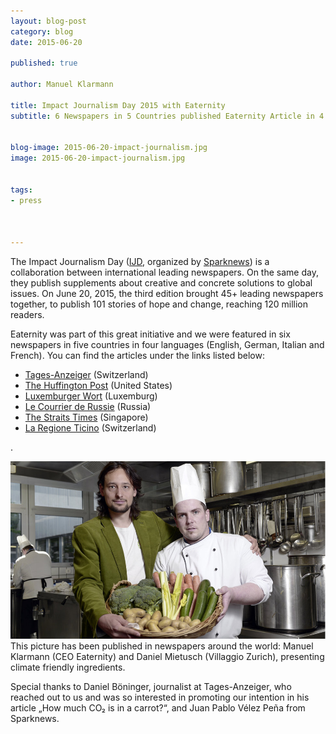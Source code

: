 ```yaml
---
layout: blog-post
category: blog
date: 2015-06-20

published: true

author: Manuel Klarmann

title: Impact Journalism Day 2015 with Eaternity
subtitle: 6 Newspapers in 5 Countries published Eaternity Article in 4 Languages


blog-image: 2015-06-20-impact-journalism.jpg
image: 2015-06-20-impact-journalism.jpg


tags:
- press



---
```


The Impact Journalism Day ([IJD][ijd], organized by [Sparknews][spark]) is a collaboration between international leading newspapers. On the same day, they publish supplements about creative and concrete solutions to global issues. 
On June 20, 2015, the third edition brought 45+ leading newspapers together, to publish 101 stories of hope and change, reaching 120 million readers.

Eaternity was part of this great initiative and we were featured in six newspapers in five countries in four languages (English, German, Italian and French). You can find the articles under the links listed below:

- [Tages-Anzeiger][1] (Switzerland)
- [The Huffington Post][2] (United States)
- [Luxemburger Wort][3] (Luxemburg)
- [Le Courrier de Russie][4] (Russia)
- [The Straits Times][5] (Singapore)
- [La Regione Ticino][6] (Switzerland)

.

![impact](/img/blog/2015-06-20-impact-journalism/technopark.jpg "This picture has been published in newspapers around the world: Manuel Klarmann (CEO Eaternity) and Daniel Mietusch (Villaggio Zurich), presenting climate friendly ingredients.")
This picture has been published in newspapers around the world: Manuel Klarmann (CEO Eaternity) and Daniel Mietusch (Villaggio Zurich), presenting climate friendly ingredients.


Special thanks to Daniel Böninger, journalist at Tages-Anzeiger, who reached out to us and was so interested in promoting our intention in his article „How much CO₂ is in a carrot?“, and Juan Pablo Vélez Peña from Sparknews.

[ijd]:https://www.facebook.com/events/382950391907701/
[spark]:us4.campaign-archive1.com/?u=1ea974f917f5720c151fe4783&id=6712b1e3ae
[1]:longform.tagesanzeiger.ch/ijd2015/#eaternaty
[2]:www.huffingtonpost.com/2015/06/19/how-much-co2-in-a-carrot_n_7623144.html
[3]:https://www.wort.lu/de/panorama/eaternity-wie-viel-co2-hat-ein-rueebli-5582d12d0c88b46a8ce5b93a
[4]:www.lecourrierderussie.com/2015/06/impactjournalism-combien-co2-carotte/
[5]:www.straitstimes.com/singapore/eating-ecologically-with-eaternity
[6]:www.laregione.ch/articolo/quanto-co2-c-in-una-carota/10429


